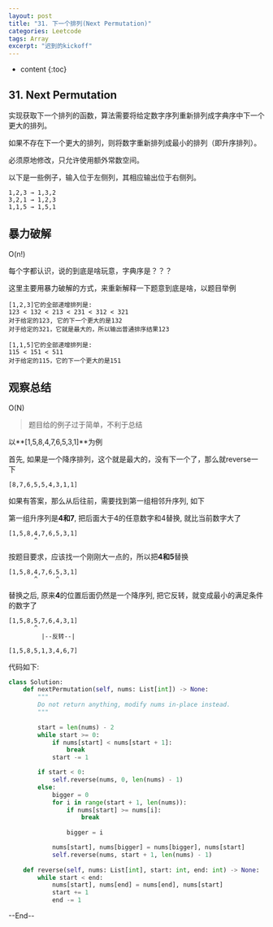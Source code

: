 ```yaml
---
layout: post
title: "31. 下一个排列(Next Permutation)"
categories: Leetcode
tags: Array
excerpt: "迟到的kickoff"
---
```


* content
{:toc}

## 31. Next Permutation

实现获取下一个排列的函数，算法需要将给定数字序列重新排列成字典序中下一个更大的排列。

如果不存在下一个更大的排列，则将数字重新排列成最小的排列（即升序排列）。

必须原地修改，只允许使用额外常数空间。

以下是一些例子，输入位于左侧列，其相应输出位于右侧列。

```
1,2,3 → 1,3,2
3,2,1 → 1,2,3
1,1,5 → 1,5,1
```

## 暴力破解

O(n!)

每个字都认识，说的到底是啥玩意，字典序是？？？

这里主要用暴力破解的方式，来重新解释一下题意到底是啥，以题目举例

```
[1,2,3]它的全部递增排列是:
123 < 132 < 213 < 231 < 312 < 321
对于给定的123, 它的下一个更大的是132
对于给定的321，它就是最大的，所以输出普通排序结果123

[1,1,5]它的全部递增排列是:
115 < 151 < 511
对于给定的115，它的下一个更大的是151
```

## 观察总结

O(N)

> 题目给的例子过于简单，不利于总结

以**[1,5,8,4,7,6,5,3,1]**为例

首先, 如果是一个降序排列，这个就是最大的，没有下一个了，那么就reverse一下

```
[8,7,6,5,5,4,3,1,1]
```

如果有答案，那么从后往前，需要找到第一组相邻升序列, 如下

第一组升序列是**4和7**, 把后面大于4的任意数字和4替换, 就比当前数字大了

```
[1,5,8,4,7,6,5,3,1]
       ^   
```

按题目要求，应该找一个刚刚大一点的，所以把**4和5**替换

```
[1,5,8,4,7,6,5,3,1]
       ^     ^    
```

替换之后, 原来**4**的位置后面仍然是一个降序列, 把它反转，就变成最小的满足条件的数字了

```
[1,5,8,5,7,6,4,3,1]
       ^ 
         |--反转--| 

[1,5,8,5,1,3,4,6,7]
```

代码如下:

```python
class Solution:
    def nextPermutation(self, nums: List[int]) -> None:
        """
        Do not return anything, modify nums in-place instead.
        """
        
        start = len(nums) - 2
        while start >= 0:
            if nums[start] < nums[start + 1]:
                break
            start -= 1

        if start < 0:
            self.reverse(nums, 0, len(nums) - 1)
        else:
            bigger = 0
            for i in range(start + 1, len(nums)):
                if nums[start] >= nums[i]:
                    break
                    
                bigger = i

            nums[start], nums[bigger] = nums[bigger], nums[start]
            self.reverse(nums, start + 1, len(nums) - 1)
    
    def reverse(self, nums: List[int], start: int, end: int) -> None:
        while start < end:
            nums[start], nums[end] = nums[end], nums[start]
            start += 1
            end -= 1
```

--End--


